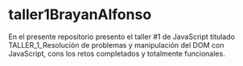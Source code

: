 # taller1BrayanAlfonso
En el presente repositorio presento el taller #1 de JavaScript titulado TALLER_1_Resolución de problemas y manipulación del DOM con JavaScript, cons los retos completados y totalmente funcionales.
